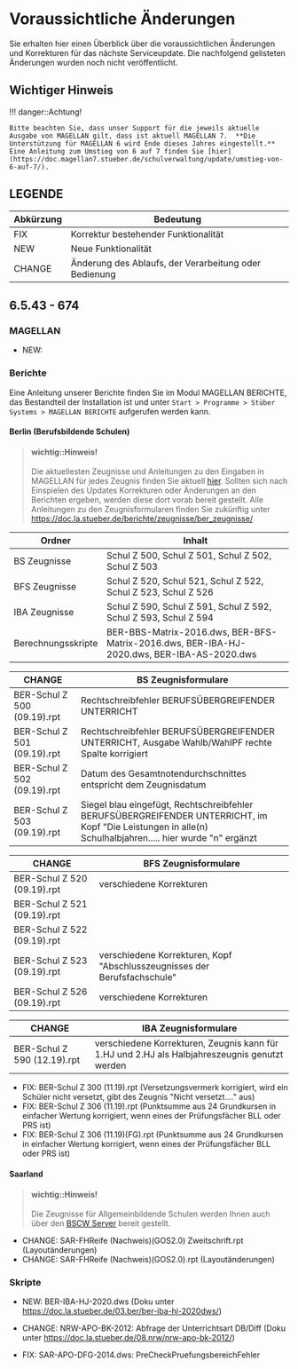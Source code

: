 # Voraussichtliche Änderungen

Sie erhalten hier einen Überblick über die voraussichtlichen Änderungen und Korrekturen für das nächste Serviceupdate. Die nachfolgend gelisteten Änderungen wurden noch nicht veröffentlicht.

## Wichtiger Hinweis

!!! danger::Achtung!

    Bitte beachten Sie, dass unser Support für die jeweils aktuelle Ausgabe von MAGELLAN gilt, dass ist aktuell MAGELLAN 7.  **Die Unterstützung für MAGELLAN 6 wird Ende dieses Jahres eingestellt.** Eine Anleitung zum Umstieg von 6 auf 7 finden Sie [hier](https://doc.magellan7.stueber.de/schulverwaltung/update/umstieg-von-6-auf-7/).

## LEGENDE

| Abkürzung | Bedeutung |
| --- | --- |
| FIX | Korrektur bestehender Funktionalität |
| NEW | Neue Funktionalität |
| CHANGE | Änderung des Ablaufs, der Verarbeitung oder Bedienung |


## 6.5.43 - 674



### MAGELLAN

* NEW: 

### Berichte

Eine Anleitung unserer Berichte finden Sie im Modul MAGELLAN BERICHTE, das Bestandteil der Installation ist und unter `Start > Programme > Stüber Systems > MAGELLAN BERICHTE` aufgerufen werden kann.

#### Berlin (Berufsbildende Schulen)

> #### wichtig::Hinweis!
>
> Die aktuellesten Zeugnisse und Anleitungen zu den Eingaben in MAGELLAN für jedes Zeugnis finden Sie aktuell [hier](https://my.hidrive.com/share/qptlwhk642). Sollten sich nach Einspielen des Updates Korrekturen oder Änderungen an den Berichten ergeben, werden diese dort vorab bereit gestellt. Alle Anleitungen zu den Zeugnisformularen finden Sie zukünftig unter https://doc.la.stueber.de/berichte/zeugnisse/ber_zeugnisse/


Ordner | Inhalt
--|--
BS Zeugnisse | Schul Z 500, Schul Z 501, Schul Z 502, Schul Z 503 
BFS Zeugnisse | Schul Z 520, Schul 521, Schul Z 522, Schul Z 523, Schul Z 526
IBA Zeugnisse | Schul Z 590, Schul Z 591, Schul Z 592, Schul Z 593, Schul Z 594
Berechnungsskripte | BER-BBS-Matrix-2016.dws, BER-BFS-Matrix-2016.dws, BER-IBA-HJ-2020.dws, BER-IBA-AS-2020.dws


CHANGE | BS Zeugnisformulare
--|--
BER-Schul Z 500 (09.19).rpt | Rechtschreibfehler BERUFSÜBERGREIFENDER UNTERRICHT
BER-Schul Z 501 (09.19).rpt | Rechtschreibfehler BERUFSÜBERGREIFENDER UNTERRICHT, Ausgabe Wahlb/WahlPF rechte Spalte korrigiert
BER-Schul Z 502 (09.19).rpt | Datum des Gesamtnotendurchschnittes entspricht dem Zeugnisdatum
BER-Schul Z 503 (09.19).rpt | Siegel blau eingefügt, Rechtschreibfehler BERUFSÜBERGREIFENDER UNTERRICHT, im Kopf "Die Leistungen in alle(n) Schulhalbjahren..... hier wurde "n" ergänzt


CHANGE | BFS Zeugnisformulare
--|--
BER-Schul Z 520 (09.19).rpt | verschiedene Korrekturen
BER-Schul Z 521 (09.19).rpt |
BER-Schul Z 522 (09.19).rpt |
BER-Schul Z 523 (09.19).rpt | verschiedene Korrekturen, Kopf "Abschlusszeugnisses der Berufsfachschule"
BER-Schul Z 526 (09.19).rpt | verschiedene Korrekturen

CHANGE | IBA Zeugnisformulare
--|--
BER-Schul Z 590 (12.19).rpt | verschiedene Korrekturen, Zeugnis kann für 1.HJ und 2.HJ als Halbjahreszeugnis genutzt werden

* FIX: BER-Schul Z 300 (11.19).rpt (Versetzungsvermerk korrigiert, wird ein Schüler nicht versetzt, gibt des Zeugnis "Nicht versetzt...." aus)
* FIX: BER-Schul Z 306 (11.19).rpt (Punktsumme aus 24 Grundkursen in einfacher Wertung korrigiert, wenn eines der Prüfungsfächer BLL oder PRS ist)
* FIX: BER-Schul Z 306 (11.19)(FG).rpt (Punktsumme aus 24 Grundkursen in einfacher Wertung korrigiert, wenn eines der Prüfungsfächer BLL oder PRS ist)

#### Saarland

> #### wichtig::Hinweis!
>
> Die Zeugnisse für Allgemeinbildende Schulen werden Ihnen auch über den [BSCW Server](https://bscw.saarland.de/) bereit gestellt.

* CHANGE: SAR-FHReife (Nachweis)(GOS2.0) Zweitschrift.rpt (Layoutänderungen)
* CHANGE: SAR-FHReife (Nachweis)(GOS2.0).rpt (Layoutänderungen)
  
### Skripte

* NEW: BER-IBA-HJ-2020.dws (Doku unter https://doc.la.stueber.de/03.ber/ber-iba-hj-2020dws/)

* CHANGE: NRW-APO-BK-2012: Abfrage der Unterrichtsart DB/Diff (Doku unter https://doc.la.stueber.de/08.nrw/nrw-apo-bk-2012/)

* FIX: SAR-APO-DFG-2014.dws: PreCheckPruefungsbereichFehler
